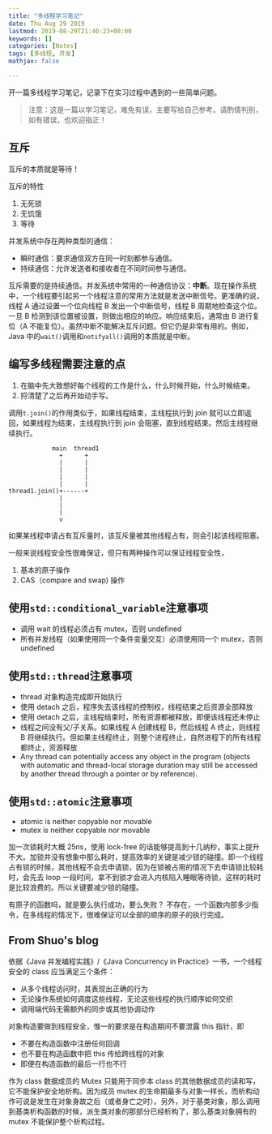 ```yaml
---
title: "多线程学习笔记"
date: Thu Aug 29 2019
lastmod: 2019-08-29T21:40:23+08:00
keywords: []
categories: [Notes]
tags: [多线程, 并发]
mathjax: false

---
```


开一篇多线程学习笔记，记录下在实习过程中遇到的一些简单问题。

> 注意：这是一篇以学习笔记，难免有误，主要写给自己参考。请酌情判别，如有错误，也欢迎指正！

## 互斥

互斥的本质就是等待！

互斥的特性

1. 无死锁
2. 无饥饿
3. 等待

并发系统中存在两种类型的通信：

- 瞬时通信：要求通信双方在同一时刻都参与通信。
- 持续通信：允许发送者和接收者在不同时间参与通信。

互斥需要的是持续通信。并发系统中常用的一种通信协议：**中断**。现在操作系统中，一个线程要引起另一个线程注意的常用方法就是发送中断信号。更准确的说，线程 A 通过设置一个位向线程 B 发出一个中断信号，线程 B 周期地检查这个位。一旦 B 检测到该位置被设置，则做出相应的响应。响应结束后，通常由 B 进行复位（A 不能复位）。虽然中断不能解决互斥问题。但它仍是非常有用的。例如，Java 中的`wait()`调用和`notifyall()`调用的本质就是中断。

## 编写多线程需要注意的点

1. 在脑中先大致想好每个线程的工作是什么，什么时候开始，什么时候结束。
2. 捋清楚了之后再开始动手写。

调用`t.join()`的作用类似于，如果线程结束，主线程执行到 join 就可以立即返回，如果线程为结束，主线程执行到 join 会阻塞，直到线程结束。然后主线程继续执行。
```
            main  thread1
              +      +
              |      |
              |      |
              |      |
              |      |
thread1.join()+------+
              |
              |
              |
              v
```

如果某线程申请占有互斥量时，该互斥量被其他线程占有，则会引起该线程阻塞。

一般来说线程安全性很难保证，但只有两种操作可以保证线程安全性，

1. 基本的原子操作
2. CAS（compare and swap) 操作

## 使用`std::conditional_variable`注意事项

- 调用 wait 的线程必须占有 mutex，否则 undefined
- 所有并发线程（如果使用同一个条件变量交互）必须使用同一个 mutex，否则 undefined

## 使用`std::thread`注意事项

- thread 对象构造完成即开始执行
- 使用 detach 之后，程序失去该线程的控制权，线程结束之后资源全部释放
- 使用 detach 之后，主线程结束时，所有资源都被释放，即便该线程还未停止
- 线程之间没有父/子关系。如果线程 A 创建线程 B，然后线程 A 终止，则线程 B 将继续执行。但如果主线程终止，则整个进程终止，自然进程下的所有线程都终止，资源释放
- Any thread can potentially access any object in the program (objects with automatic and thread-local storage duration may still be accessed by another thread through a pointer or by reference).

## 使用`std::atomic`注意事项

- atomic is neither copyable nor movable
- mutex is neither copyable nor movable

加一次锁耗时大概 25ns，使用 lock-free 的话能够提高到十几纳秒，事实上提升不大。加锁并没有想象中那么耗时，提高效率的关键是减少锁的碰撞。即一个线程占有锁的时候，其他线程不会去申请锁，因为在锁被占用的情况下去申请锁比较耗时，会先去 loop 一段时间，拿不到锁才会进入内核陷入睡眠等待锁，这样的耗时是比较浪费的。所以关键要减少锁的碰撞。

有原子的函数吗，就是要么执行成功，要么失败？
不存在，一个函数内部多少指令，在多线程的情况下，很难保证可以全部的顺序的原子的执行完成。

## From Shuo's blog

依据《Java 并发编程实践》/《Java Concurrency in Practice》一书，一个线程安全的 class 应当满足三个条件：

- 从多个线程访问时，其表现出正确的行为
- 无论操作系统如何调度这些线程，无论这些线程的执行顺序如何交织
- 调用端代码无需额外的同步或其他协调动作

对象构造要做到线程安全，惟一的要求是在构造期间不要泄露 this 指针，即

- 不要在构造函数中注册任何回调
- 也不要在构造函数中把 this 传给跨线程的对象
- 即便在构造函数的最后一行也不行

作为 class 数据成员的 Mutex 只能用于同步本 class 的其他数据成员的读和写，它不能保护安全地析构。因为成员 mutex 的生命期最多与对象一样长，而析构动作可说是发生在对象身故之后（或者身亡之时）。另外，对于基类对象，那么调用到基类析构函数的时候，派生类对象的那部分已经析构了，那么基类对象拥有的 mutex 不能保护整个析构过程。
